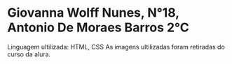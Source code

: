 # Giovanna Wolff Nunes, N°18, Antonio De Moraes Barros 2°C
Linguagem ultilizada: HTML, CSS
As imagens ultilizadas foram retiradas do curso da alura.
